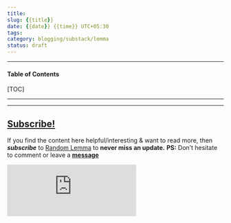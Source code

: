 ```yaml
---
title:
slug: {{title}}
date: {{date}} {{time}} UTC+05:30
tags: 
category: blogging/substack/lemma
status: draft
---
```


***

<h4>Table of Contents</h4>
[TOC]

***


---
## [Subscribe!]()
If you find the content here helpful/interesting & want to read more, then _**subscribe**_ to [Random Lemma](https://randomlemma8.substack.com/) to **never miss an update.**
**PS:** Don’t hesitate to comment or leave a **[message](https://twitter.com/randomdots8)**
<div class="row">
	<iframe src="https://randomlemma8.substack.com/embed" max-width="480" height="120" frameborder="0" scrolling="no" class="centred"></iframe>
	<br>
</div>